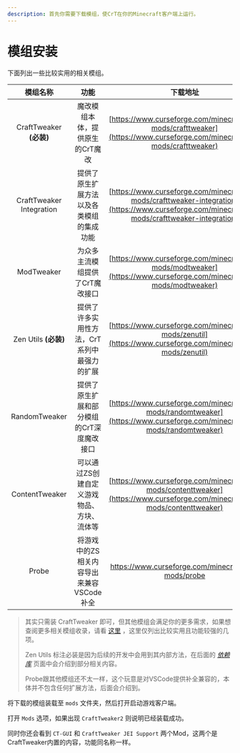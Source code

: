 ```yaml
---
description: 首先你需要下载模组，使CrT在你的Minecraft客户端上运行。
---
```


# 模组安装

下面列出一些比较实用的相关模组。

|         模组名称         |                    功能                     |                           下载地址                           |
| :----------------------: | :-----------------------------------------: | :----------------------------------------------------------: |
| CraftTweaker **(必装)**  |       魔改模组本体，提供原生的CrT魔改       | [https://www.curseforge.com/minecraft/mc-mods/crafttweaker](https://www.curseforge.com/minecraft/mc-mods/crafttweaker) |
| CraftTweaker Integration |  提供了原生扩展方法以及各类模组的集成功能   | [https://www.curseforge.com/minecraft/mc-mods/crafttweaker-integration](https://www.curseforge.com/minecraft/mc-mods/crafttweaker-integration) |
|        ModTweaker        |       为众多主流模组提供了CrT魔改接口       | [https://www.curseforge.com/minecraft/mc-mods/modtweaker](https://www.curseforge.com/minecraft/mc-mods/modtweaker) |
|   Zen Utils **(必装)**   | 提供了许多实用性方法，CrT系列中最强力的扩展 | [https://www.curseforge.com/minecraft/mc-mods/zenutil](https://www.curseforge.com/minecraft/mc-mods/zenutil) |
|      RandomTweaker       |  提供了原生扩展和部分模组的CrT深度魔改接口  | [https://www.curseforge.com/minecraft/mc-mods/randomtweaker](https://www.curseforge.com/minecraft/mc-mods/randomtweaker) |
|      ContentTweaker      | 可以通过ZS创建自定义游戏物品、方块、流体等  | [https://www.curseforge.com/minecraft/mc-mods/contenttweaker](https://www.curseforge.com/minecraft/mc-mods/contenttweaker) |
|          Probe           |  将游戏中的ZS相关内容导出来兼容VSCode补全   |      https://www.curseforge.com/minecraft/mc-mods/probe      |

> 其实只需装 CraftTweaker 即可，但其他模组会满足你的更多需求，如果想查阅更多相关模组收录，请看 [这里](https://www.mcbbs.net/thread-1309996-1-1.html) ，这里仅列出比较实用且功能较强的几项。
>
> Zen Utils 标注必装是因为后续的开发中会用到其内部方法，在后面的 *[依赖库](https://lqy070821.gitbook.io/zenscript-tutorial/0/env/lib)* 页面中会介绍到部分相关内容。
>
> Probe跟其他模组还不太一样，这个玩意是对VSCode提供补全兼容的，本体并不包含任何扩展方法，后面会介绍到。

将下载的模组装载至 `mods` 文件夹，然后打开启动游戏客户端。

打开 `Mods` 选项，如果出现 `CraftTweaker2` 则说明已经装载成功。

同时你还会看到 `CT-GUI` 和 `CraftTweaker JEI Support` 两个Mod，这两个是CraftTweaker内置的内容，功能同名称一样。

